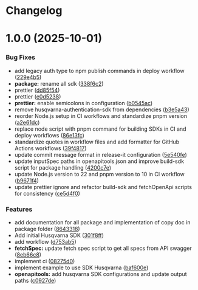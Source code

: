 # Changelog

# 1.0.0 (2025-10-01)


### Bug Fixes

* add legacy auth type to npm publish commands in deploy workflow ([229e4b5](https://github.com/jboucly/husqvarna-sdk-generator/commit/229e4b588b74816b5d710dd69e9faca771163a48))
* **package:** rename all sdk ([338f6c2](https://github.com/jboucly/husqvarna-sdk-generator/commit/338f6c2ebe94db0ef89bacbe29eb2a86dce5343c))
* prettier ([dd85f54](https://github.com/jboucly/husqvarna-sdk-generator/commit/dd85f54942e91c39f557b74a9b9968a0e91580f5))
* prettier ([e0d5238](https://github.com/jboucly/husqvarna-sdk-generator/commit/e0d5238d88d54b6177ef30436d4729b8883d2f10))
* **prettier:** enable semicolons in configuration ([b0545ac](https://github.com/jboucly/husqvarna-sdk-generator/commit/b0545ac46f1785bb5a8dbe3bb34994fedece1e6a))
* remove husqvarna-authentication-sdk from dependencies ([b3e5a43](https://github.com/jboucly/husqvarna-sdk-generator/commit/b3e5a437820fc07e0d9a0f5d53ef403bdd80ca5f))
* reorder Node.js setup in CI workflows and standardize pnpm version ([a2e61dc](https://github.com/jboucly/husqvarna-sdk-generator/commit/a2e61dccdfb700ca1179126e7284313291c1f874))
* replace node script with pnpm command for building SDKs in CI and deploy workflows ([86e13fc](https://github.com/jboucly/husqvarna-sdk-generator/commit/86e13fc5419e4e5f6d80ae6daf0ae665486649c7))
* standardize quotes in workflow files and add formatter for GitHub Actions workflows ([39f4817](https://github.com/jboucly/husqvarna-sdk-generator/commit/39f4817fcb6b6520433d42cf50b16a2a60957c77))
* update commit message format in release-it configuration ([5e540fe](https://github.com/jboucly/husqvarna-sdk-generator/commit/5e540feaf3ef0638669eeb3179b46b140fa27fe5))
* update inputSpec paths in openapitools.json and improve build-sdk script for package handling ([4200c7e](https://github.com/jboucly/husqvarna-sdk-generator/commit/4200c7eb62b7bc8f7927761d2e0bf56b1d48b7f7))
* update Node.js version to 22 and pnpm version to 10 in CI workflow ([b9671f4](https://github.com/jboucly/husqvarna-sdk-generator/commit/b9671f4999a81cf6a367b713ba26eafaf05ee50e))
* update prettier ignore and refactor build-sdk and fetchOpenApi scripts for consistency ([ce5d4f0](https://github.com/jboucly/husqvarna-sdk-generator/commit/ce5d4f06998fd70dcc65f68fd68750118e03b0c6))


### Features

* add documentation for all package and implementation of copy doc in package folder ([8643318](https://github.com/jboucly/husqvarna-sdk-generator/commit/86433188bb06d267e07e769287e4da0d21a22b4e))
* Add initial Husqvarna  SDK ([301f8ff](https://github.com/jboucly/husqvarna-sdk-generator/commit/301f8ff216fb5e4a3e832d352baf5e9775a8092b))
* add workflow ([d753ab5](https://github.com/jboucly/husqvarna-sdk-generator/commit/d753ab58789581bc253a639790681bf31abf0fb3))
* **fetchSpec:** update fetch spec script to get all specs from API swagger ([8eb66c8](https://github.com/jboucly/husqvarna-sdk-generator/commit/8eb66c8b538fa86b98973a5a681edac1c2ede0ca))
* implement ci ([08275d0](https://github.com/jboucly/husqvarna-sdk-generator/commit/08275d024e20efc32471830fcbd6b64b07381b65))
* implement example to use SDK Husqvarna ([baf600e](https://github.com/jboucly/husqvarna-sdk-generator/commit/baf600eff0cfc1e590e601f8389d4887257d9a0b))
* **openapitools:** add husqvarna SDK configurations and update output paths ([c0927de](https://github.com/jboucly/husqvarna-sdk-generator/commit/c0927deb728b8cd0ff3c2bd94af298fd3aae5cc7))
